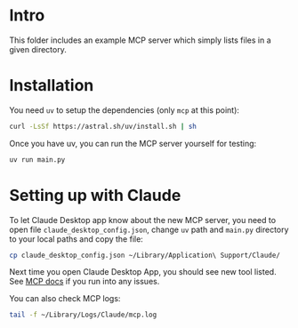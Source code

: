 # Intro

This folder includes an example MCP server which simply lists files in a given directory.

# Installation

You need `uv` to setup the dependencies (only `mcp` at this point):

```bash
curl -LsSf https://astral.sh/uv/install.sh | sh
```

Once you have uv, you can run the MCP server yourself for testing:

```bash
uv run main.py
```

# Setting up with Claude

To let Claude Desktop app know about the new MCP server, you need to open file `claude_desktop_config.json`, change `uv` path and `main.py` directory to your local paths and copy the file:

```bash
cp claude_desktop_config.json ~/Library/Application\ Support/Claude/
```

Next time you open Claude Desktop App, you should see new tool listed. See [MCP docs](https://modelcontextprotocol.io/quickstart/server#test-with-commands) if you run into any issues.

You can also check MCP logs:

```bash
tail -f ~/Library/Logs/Claude/mcp.log
```
